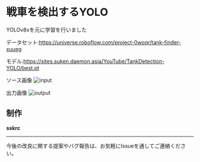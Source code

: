# 戦車を検出するYOLO
YOLOv8xを元に学習を行いました

データセット:https://universe.roboflow.com/project-0woqr/tank-finder-xuueg

モデル:https://sites.suken.daemon.asia/YouTube/TankDetection-YOLO/best.pt

ソース画像
![input](https://github.com/user-attachments/assets/3d638c17-84b9-4a62-8d0d-ec743846a31e)

出力画像
![output](https://github.com/user-attachments/assets/3e647d8a-9abe-4313-b88e-00816be4c2de)


## 制作
**sskrc**

---

今後の改良に関する提案やバグ報告は、お気軽にIssueを通してご連絡ください。
